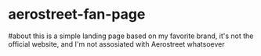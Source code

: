 # aerostreet-fan-page

#about
this is a simple landing page based on my favorite brand, it's not the official website, and I'm not assosiated with Aerostreet whatsoever
